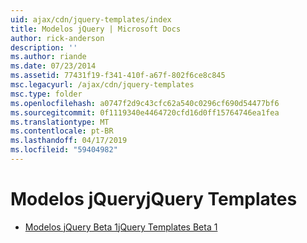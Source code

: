 ```yaml
---
uid: ajax/cdn/jquery-templates/index
title: Modelos jQuery | Microsoft Docs
author: rick-anderson
description: ''
ms.author: riande
ms.date: 07/23/2014
ms.assetid: 77431f19-f341-410f-a67f-802f6ce8c845
msc.legacyurl: /ajax/cdn/jquery-templates
msc.type: folder
ms.openlocfilehash: a0747f2d9c43cfc62a540c0296cf690d54477bf6
ms.sourcegitcommit: 0f1119340e4464720cfd16d0ff15764746ea1fea
ms.translationtype: MT
ms.contentlocale: pt-BR
ms.lasthandoff: 04/17/2019
ms.locfileid: "59404982"
---
```

# <a name="jquery-templates"></a><span data-ttu-id="83625-102">Modelos jQuery</span><span class="sxs-lookup"><span data-stu-id="83625-102">jQuery Templates</span></span>

- [<span data-ttu-id="83625-103">Modelos jQuery Beta 1</span><span class="sxs-lookup"><span data-stu-id="83625-103">jQuery Templates Beta 1</span></span>](cdnjquerytemplatesbeta1.md)
